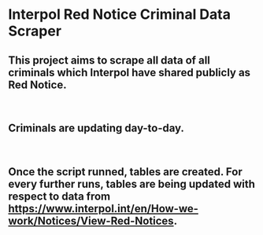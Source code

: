 # Interpol Red Notice Criminal Data Scraper

## This project aims to scrape all data of all criminals which Interpol have shared publicly as Red Notice.

<br>

## Criminals are updating day-to-day.

<br>

## Once the script runned, tables are created. For every further runs, tables are being updated with respect to data from https://www.interpol.int/en/How-we-work/Notices/View-Red-Notices.